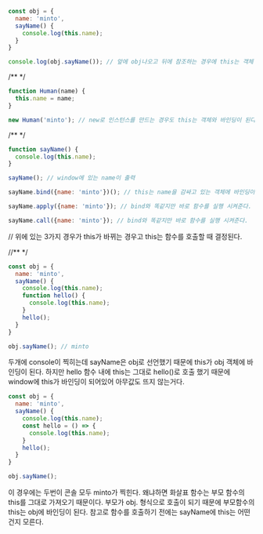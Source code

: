 ```js
const obj = {
  name: 'minto',
  sayName() {
    console.log(this.name);
  }
}

console.log(obj.sayName()); // 앞에 obj나오고 뒤에 참조하는 경우에 this는 객체 그 자체로 바뀐다.
```

/** */

```js
function Human(name) {
  this.name = name;
}

new Human('minto'); // new로 인스턴스를 만드는 경우도 this는 객체와 바인딩이 된다.
```

/** */

```js
function sayName() {
  console.log(this.name);
}

sayName(); // window에 있는 name이 출력

sayName.bind({name: 'minto'})(); // this는 name을 감싸고 있는 객체에 바인딩이 된다. 함수를 선언하지 호출하는애는 아니다. 

sayName.apply({name: 'minto'}); // bind와 똑같지만 바로 함수를 실행 시켜준다. 

sayName.call({name: 'minto'}); // bind와 똑같지만 바로 함수를 실행 시켜준다. 
```

// 위에 있는 3가지 경우가 this가 바뀌는 경우고 this는 함수를 호출할 때 결정된다.

//** */

```js
const obj = {
  name: 'minto',
  sayName() {
    console.log(this.name);
    function hello() {
      console.log(this.name); 
    }
    hello();
  }
}

obj.sayName(); // minto
```

두개에 console이 찍히는데 sayName은 obj로 선언했기 때문에 this가 obj 객체에 바인딩이 된다.
하지만 hello 함수 내에 this는 그대로 hello()로 호출 했기 때문에 window에 this가 바인딩이 되어있어 아무값도 뜨지 않는거다. 

```js
const obj = {
  name: 'minto',
  sayName() {
    console.log(this.name);
    const hello = () => {
      console.log(this.name); 
    }
    hello();
  }
}

obj.sayName();
```

이 경우에는 두번이 콘솔 모두 minto가 찍힌다. 왜냐하면 화살표 함수는 부모 함수의 this를 그대로 가져오기 때문이다. 부모가 obj. 형식으로 호출이 되기 때문에 부모함수의 this는 obj에 바인딩이 된다.
참고로 함수를 호출하기 전에는 sayName에 this는 어떤건지 모른다. 
